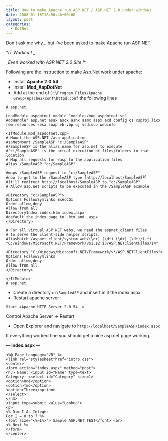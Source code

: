 ```yaml
---
title: How to make Apache run ASP.NET / ASP.NET 2.0 under windows
date: 2008-01-18T18:56:46+00:00
layout: post
categories:
  - DotNet
---
```

Don't ask me why… but i've been asked to make Apache run ASP.NET.

**IT Worked ! _*

*_Even worked with ASP.NET 2.0 Site !**

Following are the instruction to make Asp.Net work under apache:

* Install **Apache 2.0.54**
* Install **Mod_AspDotNet**
* Add at the end of `C:\Program Files\Apache Group\Apache2\conf\httpd.conf` the following lines
<!--more-->

```
# asp.net

LoadModule aspdotnet_module "modules/mod_aspdotnet.so"
AddHandler asp.net asax ascx ashx asmx aspx axd config cs csproj licx rem resources resx soap vb vbproj vsdisco webinfo

<IfModule mod_aspdotnet.cpp>
# Mount the ASP.NET /asp application
AspNetMount /SampleASP "c:/SampleASP"
#/SampleASP is the alias name for asp.net to execute
#"c:/SampleASP" is the actual execution of files/folders in that location
# Map all requests for /asp to the application files
Alias /SampleASP "c:/SampleASP"

#maps /SampleASP request to "c:/SampleASP"
#now to get to the /SampleASP type [http://localhost/SampleASP]
#It'll redirect http://localhost/SampleASP to "c:/SampleASP"
# Allow asp.net scripts to be executed in the /SampleASP example

<Directory "c:/SampleASP">
Options FollowSymlinks ExecCGI
Order allow,deny
Allow from all
DirectoryIndex index.htm index.aspx
#default the index page to .htm and .aspx
</Directory>

# For all virtual ASP.NET webs, we need the aspnet_client files
# to serve the client-side helper scripts.
AliasMatch /aspnet_client/system_web/(\d+)_(\d+)_(\d+)_(\d+)/(.*) "C:/Windows/Microsoft.NET/Framework/v$1.$2.$3/ASP.NETClientFiles/$4"

<Directory "C:/Windows/Microsoft.NET/Framework/v*/ASP.NETClientFiles">
Options FollowSymlinks
Order allow,deny
Allow from all
</Directory>

</IfModule>
# asp.net
```

* Create a directory `c:\SampleASP` and insert in it the index.aspx
* Restart apache server :
```
Start->Apache HTTP Server 2.0.54 ->
```
Control Apache Server -> Restart
* Open Explorer and navigate to `http://localhost/SampleASP/index.aspx`

If everything worked fine you should get a nice asp.net page working.

**— index.aspx —**
```
<%@ Page Language="VB" %>
<link rel="stylesheet"href="intro.css">
<center>
<form action="index.aspx" method="post">
<h3> Name: <input id="Name" type=text>
Category: <select id="Category" size=1>
<option>One</option>
<option>Two</option>
<option>Three</option>
</select>
</h3>
<input type=submit value="Lookup">
<p>
<% Dim I As Integer
For I = 0 to 7 %>
<font size="<%=I%>"> Sample ASP.NET TEST</font> <br>
<% Next %>
</form>
</center>
```
